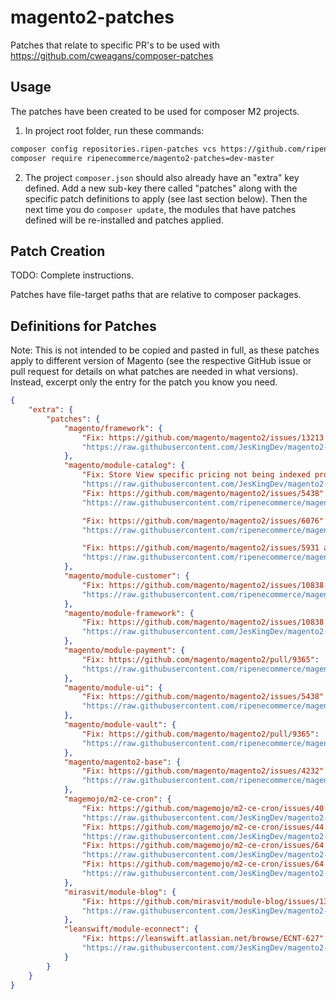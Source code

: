 # magento2-patches
Patches that relate to specific PR's to be used with https://github.com/cweagans/composer-patches

## Usage

The patches have been created to be used for composer M2 projects.

1. In project root folder, run these commands:

```bash
composer config repositories.ripen-patches vcs https://github.com/ripenecommerce/magento2-patches.git
composer require ripenecommerce/magento2-patches=dev-master
```

2. The project `composer.json` should also already have an "extra" key defined. Add a new sub-key there called 
   "patches" along with the specific patch definitions to apply (see last section below). Then the next time you do
   `composer update`, the modules that have patches defined will be re-installed and patches applied. 

## Patch Creation

TODO: Complete instructions.

Patches have file-target paths that are relative to composer packages.

## Definitions for Patches

Note: This is not intended to be copied and pasted in full, as these patches apply to different version of
Magento (see the respective GitHub issue or pull request for details on what patches are needed in what
versions). Instead, excerpt only the entry for the patch you know you need.

```json
{
    "extra": {
        "patches": {
            "magento/framework": {
                "Fix: https://github.com/magento/magento2/issues/13213 Version < 2.2.4 only.":
                "https://raw.githubusercontent.com/JesKingDev/magento2-patches/master/Patch-Magento_Framework-13213_admin_customer_edit_error.patch"
            },
            "magento/module-catalog": {
                "Fix: Store View specific pricing not being indexed properly":
                "https://raw.githubusercontent.com/JesKingDev/magento2-patches/master/Patch-Magento_Catalog-M2.2-price-indexing-by-store-view.patch",
                "Fix: https://github.com/magento/magento2/issues/5438":
                "https://raw.githubusercontent.com/ripenecommerce/magento2-patches/master/Patch-Magento_Catalog-M2.1.0-image-attribute-backend-model-hardcoded-attribute-code-removal.patch",

                "Fix: https://github.com/magento/magento2/issues/6076":
                "https://raw.githubusercontent.com/ripenecommerce/magento2-patches/master/Patch-Magento_Catalog-0001-MAGETWO-54223-CMS-Widgets-Catalog-Category-Link-widg.patch",

                "Fix: https://github.com/magento/magento2/issues/5931 and https://github.com/magento/magento2/issues/5612":
                "https://raw.githubusercontent.com/ripenecommerce/magento2-patches/master/Patch-Magento_Catalog-M2.1.5-MAGETWO-56410-MAGETWO-56411-github-issues-5931-5612.patch"
            },
            "magento/module-customer": {
                "Fix: https://github.com/magento/magento2/issues/10838. Version < M2.2.2 only.":
                "https://raw.githubusercontent.com/ripenecommerce/magento2-patches/Patch-Magento-Customer-grid-indexer-add-missing-function.patch"
            },
            "magento/module-framework": {
                "Fix: https://github.com/magento/magento2/issues/10838. Version M2.2.2+":
                "https://raw.githubusercontent.com/JesKingDev/magento2-patches/master/Patch-MAGETWO-90109-Customer_Grid_Indexer_Not_Working.patch"          
            },
            "magento/module-payment": {
                "Fix: https://github.com/magento/magento2/pull/9365":
                "https://raw.githubusercontent.com/ripenecommerce/magento2-patches/master/Patch-Magento_Payment-M2.1.3-MAGETWO-60351-optimize-payment-methods-checkout.patch"
            },
            "magento/module-ui": {
                "Fix: https://github.com/magento/magento2/issues/5438":
                "https://raw.githubusercontent.com/ripenecommerce/magento2-patches/master/Patch-Magento_Ui-M2.1.0-allow-backend-to-know-the-origin-input-of-the-upload-request.patch"
            },
            "magento/module-vault": {
                "Fix: https://github.com/magento/magento2/pull/9365":
                "https://raw.githubusercontent.com/ripenecommerce/magento2-patches/master/Patch-Magento_Vault-M2.1.3-MAGETWO-60351-optimize-payment-methods-checkout.patch"
            },
            "magento/magento2-base": {
                "Fix: https://github.com/magento/magento2/issues/4232":
                "https://raw.githubusercontent.com/ripenecommerce/magento2-patches/master/Patch-Magento_Base-0001-MAGETWO-52850-GitHub-UTF-8-special-character-issue-i.patch"
            },
            "magemojo/m2-ce-cron": {
                "Fix: https://github.com/magemojo/m2-ce-cron/issues/40 (Version < 1.2.3 only)":
                "https://raw.githubusercontent.com/JesKingDev/magento2-patches/master/MageMojo/Cron/Patch-40_duplicate_cron_execution.diff",
                "Fix: https://github.com/magemojo/m2-ce-cron/issues/44 (Version < 1.2.5 only)":
                "https://raw.githubusercontent.com/JesKingDev/magento2-patches/master/MageMojo/Cron/Patch-44_maintenance_exempt_ips.diff",
                "Fix: https://github.com/magemojo/m2-ce-cron/issues/64 (patches master)":
                "https://raw.githubusercontent.com/JesKingDev/magento2-patches/master/MageMojo/Cron/Patch-64_new_relic.diff",
                "Fix: https://github.com/magemojo/m2-ce-cron/issues/64 (patches v1.2.7)":
                "https://raw.githubusercontent.com/JesKingDev/magento2-patches/master/MageMojo/Cron/Patch-64_new_relic_1-2-7.diff"
            },
            "mirasvit/module-blog": {
                "Fix: https://github.com/mirasvit/module-blog/issues/136": 
                "https://raw.githubusercontent.com/JesKingDev/magento2-patches/master/Mirasvit/module-blog/136__fix_class_exception.diff"
            },
            "leanswift/module-econnect": {
                "Fix: https://leanswift.atlassian.net/browse/ECNT-627": 
                "https://raw.githubusercontent.com/JesKingDev/magento2-patches/master/LeanSwift/Econnect/ECNT-627_adrt_18-2-4-1.diff"
            }
        }
    }
}
```
